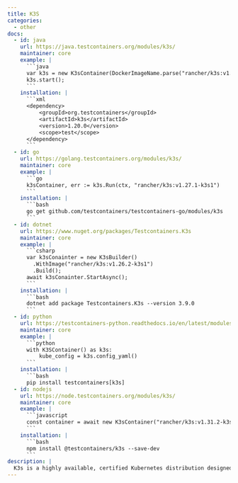 ```yaml
---
title: K3S
categories:
  - other
docs:
  - id: java
    url: https://java.testcontainers.org/modules/k3s/
    maintainer: core
    example: |
      ```java
      var k3s = new K3sContainer(DockerImageName.parse("rancher/k3s:v1.21.3-k3s1"));
      k3s.start();
      ```
    installation: |
      ```xml
      <dependency>
          <groupId>org.testcontainers</groupId>
          <artifactId>k3s</artifactId>
          <version>1.20.0</version>
          <scope>test</scope>
      </dependency>
      ```
  - id: go
    url: https://golang.testcontainers.org/modules/k3s/
    maintainer: core
    example: |
      ```go
      k3sContainer, err := k3s.Run(ctx, "rancher/k3s:v1.27.1-k3s1")
      ```
    installation: |
      ```bash
      go get github.com/testcontainers/testcontainers-go/modules/k3s
      ```
  - id: dotnet
    url: https://www.nuget.org/packages/Testcontainers.K3s
    maintainer: core
    example: |
      ```csharp
      var k3sConainter = new K3sBuilder()
        .WithImage("rancher/k3s:v1.26.2-k3s1")
        .Build();
      await k3sConainter.StartAsync();
      ```
    installation: |
      ```bash
      dotnet add package Testcontainers.K3s --version 3.9.0
      ```
  - id: python
    url: https://testcontainers-python.readthedocs.io/en/latest/modules/k3s/README.html
    maintainer: core
    example: |
      ```python
      with K3SContainer() as k3s:
          kube_config = k3s.config_yaml()
      ```
    installation: |
      ```bash
      pip install testcontainers[k3s]
  - id: nodejs
    url: https://node.testcontainers.org/modules/k3s/
    maintainer: core
    example: |
      ```javascript
      const container = await new K3sContainer("rancher/k3s:v1.31.2-k3s1").start();
      ```
    installation: |
      ```bash
      npm install @testcontainers/k3s --save-dev
      ```
description: |
  K3s is a highly available, certified Kubernetes distribution designed for production workloads in unattended, resource-constrained, remote locations or inside IoT appliances.
---
```

